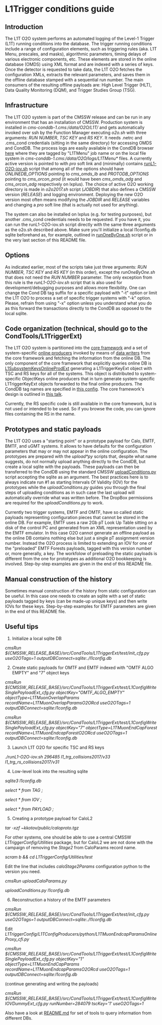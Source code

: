 # L1Trigger conditions guide 

## Introduction

The L1T O2O system performs an automated logging of the Level-1 Trigger (L1T) running conditions into the database.
The trigger running conditions include a range of configuration elements, such as triggering rules (aka. L1T Menu,
prescales, and masks), algorithmic parameters, timing delays of various electronic components, etc. These elements
are stored in the online database (OMDS) using XML format and are indexed with a series of keys. Once the detector
is requested to take data, the L1T O2O fetches the configuration XMLs, extracts the relevant parameters, and saves
them in the offline database stamped with a sequential run number. The main consumers of the resulting offline
payloads are: High Level Trigger (HLT), Data Quality Monitoring (DQM), and Trigger Studies Group (TSG).

## Infrastructure

The L1T O2O system is part of the CMSSW release and can be run in any environment that has an installation of CMSSW.
Production system is installed in _cms-conddb-1.cms:/data/O2O/L1T/_ and gets automatically invoked over ssh by the
Function Manager executing _o2o.sh_ with three arguments: _RUN NUMBER_, _TSC KEY_ and _RS KEY_. It needs .netrc and
.cms\_cond credentials (sitting in the same directory) for accessing OMDS and CondDB. The process logs are easily
available in the CondDB browser [here](https://cms-conddb.cern.ch/cmsDbBrowser/logs/O2O_logs/Prod/) where they are
tagged by "L1TMenu" job name or on the local file system in _cms-conddb-1.cms:/data/O2O/logs/L1TMenu*_ files.
A currently active version is pointed to with _pro_ soft link and (minimally) contains
[runL1-O2O-iov.sh](https://github.com/cms-sw/cmssw/blob/master/CondTools/L1TriggerExt/scripts/runL1-O2O-iov.sh)
script that among all of the options should have *ONLINEDB_OPTIONS* pointing to *cms_omds_lb* and
*PROTODB_OPTIONS* pointing to *cms_orcon_prod* (it would have been *cms_omds_adg* and *cms_orcon_adg* respectively
on lxplus). The choice of active O2O working directory is made in _o2o2017.sh_ script (_JOBDIR_) that also defines
a CMSSW version (_RELEASE_) and logging environment. Deploying the new O2O version most often means modifying the
_JOBDIR_ and _RELEASE_ variables and changing a _pro_ soft line (that is actually not used for anything).

The system can also be installed on lxplus (e.g. for testing purposes), but another .cms\_cond credentials needs to
be requested. If you have it, you can run the runL1-O2O-iov.sh script directly with the same three arguments as the
o2o.sh described above. Make sure you'll initialize a local l1config.db sqlite beforehand as, for example, outlined
in [runOneByOne.sh](https://github.com/cms-sw/cmssw/blob/master/L1TriggerConfig/Utilities/test/runOneByOne.sh#L31-L37)
script or in the very last section of this README file.

## Options

As indicated earlier, most of the scripts take just three arguments: _RUN NUMBER_, _TSC KEY_ and _RS KEY_ (in this
order), except the _runOneByOne.sh_ that does not need the _RUN NUMBER_ parameter. The only exception from this rule
is the _runL1-O2O-iov.sh_ script that is also used for development/debugging purposes and allows more flexibility.
One can change the Cond DB tag suffix for a specific payload with "-t" option or limit the L1T O2O to process a
set of specific trigger systems with "-k" option. Please, refrain from using "-x" option unless you understand what
you do as this forward the transactions directly to the CondDB as opposed to the local sqlite.

## Code organization (technical, should go to the CondTools/L1TriggerExt)

The L1T O2O system is partitioned into the [core framework](https://github.com/cms-sw/cmssw/blob/master/CondTools/L1TriggerExt)
and a set of system-specific [online producers](https://github.com/cms-sw/cmssw/blob/master/L1TriggerConfig/L1TConfigProducers)
invoked by means of [data writers](https://github.com/cms-sw/cmssw/blob/master/CondTools/L1TriggerExt/src/DataWriterExt.cc)
from the core framework and fetching the information from the online DB. The only component of the core framework that
explicitly queries online DB is
[L1SubsystemKeysOnlineProdExt](https://github.com/cms-sw/cmssw/blob/master/CondTools/L1TriggerExt/plugins/L1SubsystemKeysOnlineProdExt.cc)
generating a L1TriggerKeyExt object with TSC and RS keys for all of the systems. This object is distributed to
system-specific ObjectKeys online producers that in turn generate system-specific L1TriggerKeyExt objects forwarded
to the final online producers. The CondDB tag names are specified in
[this config](https://github.com/cms-sw/cmssw/blob/master/CondTools/L1TriggerExt/python/L1SubsystemParamsExt_cfi.py).
The core framework's design is outlined in [this talk](http://kkotov.github.io/l1o2o/talks/2016.04.19).

Currently, the RS specific code is still available in the core framework, but is not used or intended to be used. So
if you browse the code, you can ignore files containing the RS in the name.

## Prototypes and static payloads

The L1T O2O uses a "starting point" or a prototype payload for Calo, EMTF, BMTF, and uGMT systems. It allows to have
defaults for the configuration parameters that may or may not appear in the online configuration. The prototypes are
prepared with the _upload*py_ scripts that, despite what name suggests, do not normally upload anything directly to
the CondDB, but create a local sqlite with the payloads. These payloads can then be transferred to the CondDB using
the standard CMSSW [uploadConditions.py](https://twiki.cern.ch/twiki/bin/view/CMS/ConditionUploader) script accepting
the sqlite as an argument. The best practices here is to always indicate run #1 as starting Intervals Of Validity (IOV)
for the prototypes while the _uploadConditions.py_ guides you through the final steps of uploading conditions as in
such case the last upload will automatically override what was written before. The DropBox permissions are required
for the _uploadConditions.py_ to work.

Currently two trigger systems, EMTF and OMTF, have so called static payloads representing configuration pieces that
cannot be stored in the online DB. For example, EMTF uses a raw 2Gb pT Look Up Table sitting on a disk of the control
PC and generated from an XML representation used by the EMTF emulator. In this case O2O cannot generate an offline
payload as the online DB contains nothing else but just a single pT assignment version number. Instead the O2O process
is limited to extending an IOV for one of the "preloaded" EMTF Forests payloads, tagged with this version number or,
more generally, a key. The workfolow of preloading the static payloads is different from the one for prototypes as
additional O2O bookkeeping is involved. Step-by-step examples are given in the end of this README file.

## Manual construction of the history

Sometimes manual construction of the history from static configuration can be useful. In this case one needs to create
an sqlite with a set of static payloads tagged by keys (can be made-up unique keys) and then write IOVs for these keys.
Step-by-step examples for EMTF parameters are given in the end of this README file.

## Useful tips 

1. Initialize a local sqlite DB

*cmsRun ${CMSSW_RELEASE_BASE}/src/CondTools/L1TriggerExt/test/init_cfg.py useO2OTags=1 outputDBConnect=sqlite:./l1config.db*

2. Create static payloads for OMTF and EMTF indexed with "OMTF ALGO EMPTY" and "7" object keys

*cmsRun ${CMSSW_RELEASE_BASE}/src/CondTools/L1TriggerExt/test/L1ConfigWriteSinglePayloadExt_cfg.py objectKey="OMTF_ALGO_EMPTY" objectType=L1TMuonOverlapParams recordName=L1TMuonOverlapParamsO2ORcd useO2OTags=1 outputDBConnect=sqlite:l1config.db*

*cmsRun ${CMSSW_RELEASE_BASE}/src/CondTools/L1TriggerExt/test/L1ConfigWriteSinglePayloadExt_cfg.py objectKey="7" objectType=L1TMuonEndCapForest recordName=L1TMuonEndcapForestO2ORcd useO2OTags=1 outputDBConnect=sqlite:l1config.db*

3. Launch L1T O2O for specific TSC and RS keys

*./runL1-O2O-iov.sh 296485 l1_trg_collisions2017/v33 l1_trg_rs_collisions2017/v31*

4. Low-level look into the resulting sqlite

*sqlite3 l1config.db*

*select * from TAG ;*

*select * from IOV ;*

*select * from PAYLOAD ;*

5. Creating a prototype payload for CaloL2

*tar -xzf ~kkotov/public/caloproto.tgz*

For other systems, one should be able to use a central CMSSW _L1TriggerConfig/Utilities_ package, but for CaloL2 we
are not done with the campaign of removing the *Stage2* from CaloParams record name.

*scram b && cd L1TriggerConfig/Utilities/test*

Edit the line that includes *caloStage2Params* configuration python to the version you need.

*cmsRun uploadCaloParams.py*

*uploadConditions.py l1config.db*

6. Reconstruction a history of the EMTF parameters

*cmsRun ${CMSSW_RELEASE_BASE}/src/CondTools/L1TriggerExt/test/init_cfg.py useO2OTags=1 outputDBConnect=sqlite:./l1config.db*

Edit *L1TriggerConfig/L1TConfigProducers/python/L1TMuonEndcapParamsOnlineProxy_cfi.py*

*cmsRun ${CMSSW_RELEASE_BASE}/src/CondTools/L1TriggerExt/test/L1ConfigWriteSinglePayloadExt_cfg.py objectKey="1" objectType=L1TMuonEndCapParams recordName=L1TMuonEndcapParamsO2ORcd useO2OTags=1 outputDBConnect=sqlite:l1config.db*

(continue generating and writing the payloads)

*cmsRun ${CMSSW_RELEASE_BASE}/src/CondTools/L1TriggerExt/test/L1ConfigWriteIOVDummyExt_cfg.py runNumber=284079 tscKey='1' useO2OTags=1*

Also have a look at [README.md](https://github.com/cms-sw/cmssw/tree/master/L1TriggerConfig/Utilities/test) for set of
tools to query information from different DBs.
